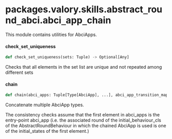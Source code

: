 <a id="packages.valory.skills.abstract_round_abci.abci_app_chain"></a>

# packages.valory.skills.abstract`_`round`_`abci.abci`_`app`_`chain

This module contains utilities for AbciApps.

<a id="packages.valory.skills.abstract_round_abci.abci_app_chain.check_set_uniqueness"></a>

#### check`_`set`_`uniqueness

```python
def check_set_uniqueness(sets: Tuple) -> Optional[Any]
```

Checks that all elements in the set list are unique and not repeated among different sets

<a id="packages.valory.skills.abstract_round_abci.abci_app_chain.chain"></a>

#### chain

```python
def chain(abci_apps: Tuple[Type[AbciApp], ...], abci_app_transition_mapping: AbciAppTransitionMapping) -> Type[AbciApp]
```

Concatenate multiple AbciApp types.

The consistency checks assume that the first element in
abci_apps is the entry-point abci_app (i.e. the associated round of
the  initial_behaviour_cls of the AbstractRoundBehaviour in which
the chained AbciApp is used is one of the initial_states of the first element.)

